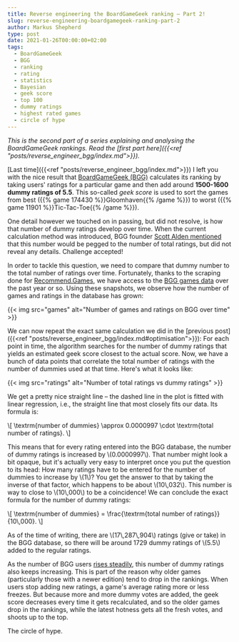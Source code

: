 ```yaml
---
title: Reverse engineering the BoardGameGeek ranking – Part 2!
slug: reverse-engineering-boardgamegeek-ranking-part-2
author: Markus Shepherd
type: post
date: 2021-01-26T00:00:00+02:00
tags:
  - BoardGameGeek
  - BGG
  - ranking
  - rating
  - statistics
  - Bayesian
  - geek score
  - top 100
  - dummy ratings
  - highest rated games
  - circle of hype
---
```


*This is the second part of a series explaining and analysing the BoardGameGeek rankings. Read the [first part here]({{<ref "posts/reverse_engineer_bgg/index.md">}}).*

[Last time]({{<ref "posts/reverse_engineer_bgg/index.md">}}) I left you with the nice result that [BoardGameGeek (BGG)](https://boardgamegeek.com/) calculates its ranking by taking users' ratings for a particular game and then add around **1500-1600 dummy ratings of 5.5**. This so-called *geek score* is used to sort the games from best ({{% game 174430 %}}Gloomhaven{{% /game %}}) to worst ({{% game 11901 %}}Tic-Tac-Toe{{% /game %}}).

One detail however we touched on in passing, but did not resolve, is how that number of dummy ratings develop over time. When the current calculation method was introduced, BGG founder [Scott Alden mentioned](https://www.boardgamegeek.com/thread/103639/new-game-ranking-system) that this number would be pegged to the number of total ratings, but did not reveal any details. Challenge accepted!

In order to tackle this question, we need to compare that dummy number to the total number of ratings over time. Fortunately, thanks to the scraping done for [Recommend.Games](https://recommend.games/), we have access to the [BGG games data](https://boardgamegeek.com/thread/2287371/boardgamegeek-games-and-ratings-datasets) over the past year or so. Using these snapshots, we observe how the number of games and ratings in the database has grown:

{{< img src="games" alt="Number of games and ratings on BGG over time" >}}

We can now repeat the exact same calculation we did in the [previous post]({{<ref "posts/reverse_engineer_bgg/index.md#optimisation">}}): For each point in time, the algorithm searches for the number of dummy ratings that yields an estimated geek score closest to the actual score. Now, we have a bunch of data points that correlate the total number of ratings with the number of dummies used at that time. Here's what it looks like:

{{< img src="ratings" alt="Number of total ratings vs dummy ratings" >}}

We get a pretty nice straight line – the dashed line in the plot is fitted with linear regression, i.e., the straight line that most closely fits our data. Its formula is:

\\[ \\textrm{number of dummies} \approx 0.0000997 \cdot \\textrm{total number of ratings}. \\]

This means that for every rating entered into the BGG database, the number of dummy ratings is increased by \\(0.0000997\\). That number might look a bit opaque, but it's actually very easy to interpret once you put the question to its head: How many ratings have to be entered for the number of dummies to increase by \\(1\\)? You get the answer to that by taking the inverse of that factor, which happens to be about \\(10\\,032\\). This number is way to close to \\(10\\,000\\) to be a coincidence! We can conclude the exact formula for the number of dummy ratings:

\\[ \\textrm{number of dummies} = \\frac{\\textrm{total number of ratings}}{10\\,000}. \\]

As of the time of writing, there are \\(17\\,287\\,904\\) ratings (give or take) in the BGG database, so there will be around 1729 dummy ratings of \\(5.5\\) added to the regular ratings.

As the number of BGG users [rises steadily](https://boardgamegeek.com/thread/2585742/happy-21st-birthday-geek), this number of dummy ratings also keeps increasing. This is part of the reason why older games (particularly those with a newer edition) tend to drop in the rankings. When users stop adding new ratings, a game's average rating more or less freezes. But because more and more dummy votes are added, the geek score decreases every time it gets recalculated, and so the older games drop in the rankings, while the latest hotness gets all the fresh votes, and shoots up to the top.

The circle of hype.
